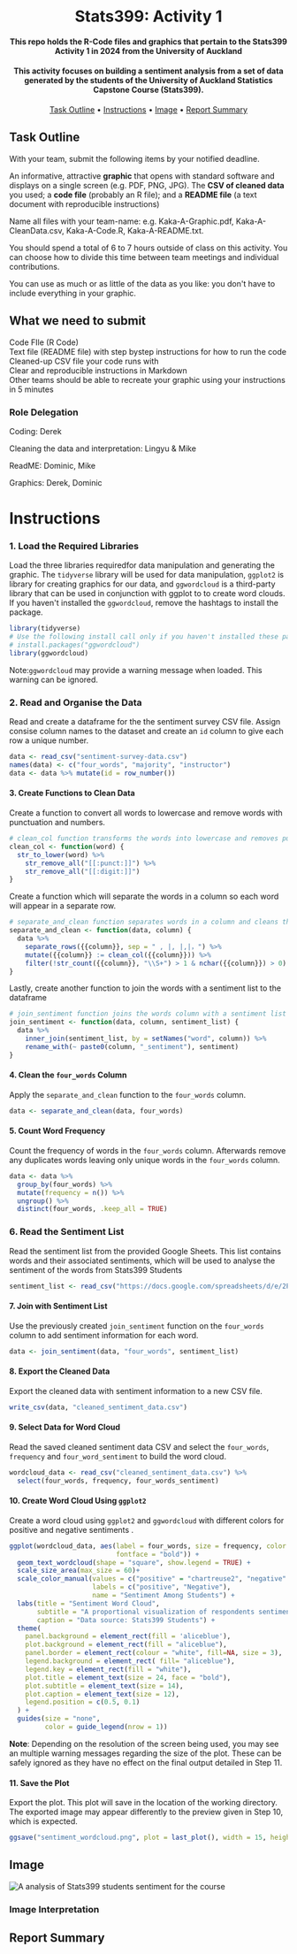 <h1 align="center">
  <br>
  Stats399: Activity 1
  <br>
</h1>

<h4 align="center">This repo holds the R-Code files and graphics that pertain to the Stats399 Activity 1 in 2024 from the University of Auckland</h4>

<h4 align="center">This activity focuses on building a sentiment analysis from a set of data generated by the students of the University of Auckland Statistics Capstone Course (Stats399).</h4>

<p align="center">
  <a href="#Task-Outline">Task Outline</a> •
  <a href="#Instructions">Instructions</a> •
  <a href="#Image">Image</a> •
  <a href="#Report-Summary">Report Summary</a>
</p>




## Task Outline
With your team, submit the following items by your notified deadline.

An informative, attractive **graphic** that opens with standard software and displays on a single screen (e.g. PDF, PNG, JPG). The **CSV of cleaned data** you used; a **code file** (probably an R file); and a **README file** (a text document with reproducible instructions)

Name all files with your team-name: e.g. Kaka-A-Graphic.pdf, Kaka-A-CleanData.csv, Kaka-A-Code.R, Kaka-A-README.txt.

You should spend a total of 6 to 7 hours outside of class on this activity. You can choose how to divide this time between team meetings and individual contributions.

You can use as much or as little of the data as you like: you don't have to include everything in your graphic.


## What we need to submit
Code FIle (R Code)\
Text file (README file) with step bystep instructions for how to run the code\
Cleaned-up CSV file your code runs with\
Clear and reproducible instructions in Markdown\
Other teams should be able to recreate your graphic using your instructions in 5 minutes


### Role Delegation

Coding: Derek

Cleaning the data and interpretation: Lingyu & Mike

ReadME: Dominic, Mike

Graphics: Derek, Dominic


# Instructions

### 1. Load the Required Libraries

Load the three libraries requiredfor data manipulation and generating the graphic. The `tidyverse` library will be used for data manipulation, `ggplot2` is library for creating graphics for our data, and `ggwordcloud` is a third-party library that can be used in conjunction with ggplot to  to create word clouds. If you haven't installed the `ggwordcloud`, remove the hashtags to install the package.

```r
library(tidyverse)
# Use the following install call only if you haven't installed these packages
# install.packages("ggwordcloud")
library(ggwordcloud)
```
Note:`ggwordcloud` may provide a warning message when loaded. This warning can be ignored.

### 2. Read and Organise the Data

Read and create a dataframe for the the sentiment survey CSV file. Assign consise column names to the dataset and create an `id` column to give each row a unique number.

```r
data <- read_csv("sentiment-survey-data.csv")
names(data) <- c("four_words", "majority", "instructor")
data <- data %>% mutate(id = row_number())
```


#### 3. Create Functions to Clean Data

Create a function to convert all words to lowercase and remove words with punctuation and numbers. 

```r
# clean_col function transforms the words into lowercase and removes punctuation and digits
clean_col <- function(word) {
  str_to_lower(word) %>%
    str_remove_all("[[:punct:]]") %>%
    str_remove_all("[[:digit:]]")
}
```

Create a function which will separate the words in a column so each word will appear in a separate row.
```r
# separate_and_clean function separates words in a column and cleans them
separate_and_clean <- function(data, column) {
  data %>%
    separate_rows({{column}}, sep = " , |, |,|，") %>%
    mutate({{column}} := clean_col({{column}})) %>%
    filter(!str_count({{column}}, "\\S+") > 1 & nchar({{column}}) > 0)
}
```

Lastly, create another function to join the words with a sentiment list to the dataframe
```r
# join_sentiment function joins the words column with a sentiment list
join_sentiment <- function(data, column, sentiment_list) {
  data %>%
    inner_join(sentiment_list, by = setNames("word", column)) %>%
    rename_with(~ paste0(column, "_sentiment"), sentiment)
}
```

#### 4. Clean the `four_words` Column

Apply the `separate_and_clean` function to the `four_words` column.

```r
data <- separate_and_clean(data, four_words)
```

#### 5. Count Word Frequency

Count the frequency of words in the `four_words` column. Afterwards remove any duplicates words leaving only unique words in the `four_words` column.

```r
data <- data %>%
  group_by(four_words) %>%
  mutate(frequency = n()) %>%
  ungroup() %>%
  distinct(four_words, .keep_all = TRUE)
```


### 6. Read the Sentiment List

Read the sentiment list from the provided Google Sheets. This list contains words and their associated sentiments, which will be used to analyse the sentiment of the words from Stats399 Students

```r
sentiment_list <- read_csv("https://docs.google.com/spreadsheets/d/e/2PACX-1vR6jVuO3F3DNwX1WApTvCfYqfjehcNKHmuDqupk2_0vJe0lnf81dmUlsXZGkZKmaCeallS5Dqch05ks/pub?gid=422750759&single=true&output=csv")
```

#### 7. Join with Sentiment List

Use the previously created `join_sentiment` function on the `four_words` column to add sentiment information for each word.

```r
data <- join_sentiment(data, "four_words", sentiment_list)
```

#### 8. Export the Cleaned Data

Export the cleaned data with sentiment information to a new CSV file.

```r
write_csv(data, "cleaned_sentiment_data.csv")
```

#### 9. Select Data for Word Cloud

Read the saved cleaned sentiment data CSV and select the `four_words`, `frequency` and `four_word_sentiment` to build the word cloud.

```r
wordcloud_data <- read_csv("cleaned_sentiment_data.csv") %>% 
  select(four_words, frequency, four_words_sentiment)
```

#### 10. Create Word Cloud Using `ggplot2`

Create a word cloud using `ggplot2` and `ggwordcloud` with different colors for positive and negative sentiments .

```r
ggplot(wordcloud_data, aes(label = four_words, size = frequency, color = four_words_sentiment,
                           fontface = "bold")) +
  geom_text_wordcloud(shape = "square", show.legend = TRUE) +
  scale_size_area(max_size = 60)+
  scale_color_manual(values = c("positive" = "chartreuse2", "negative" = "red"),
                     labels = c("positive", "Negative"), 
                     name = "Sentiment Among Students") +
  labs(title = "Sentiment Word Cloud",
       subtitle = "A proportional visualization of respondents sentiment about the Stats 399 course based on each respondents four descriptive words",
       caption = "Data source: Stats399 Students") +
  theme(
    panel.background = element_rect(fill = 'aliceblue'),
    plot.background = element_rect(fill = "aliceblue"),
    panel.border = element_rect(colour = "white", fill=NA, size = 3),
    legend.background = element_rect( fill= "aliceblue"),
    legend.key = element_rect(fill = "white"),
    plot.title = element_text(size = 24, face = "bold"),
    plot.subtitle = element_text(size = 14),
    plot.caption = element_text(size = 12),
    legend.position = c(0.5, 0.1)
  ) +
  guides(size = "none",
         color = guide_legend(nrow = 1))
```
**Note**: Depending on the resolution of the screen being used, you may see an multiple warning messages regarding the size of the plot. These can be safely ignored as they have no effect on the final output detailed in Step 11. 


#### 11. Save the Plot

Export the plot. This plot will save in the location of the working directory. The exported image may appear differently to the preview given in Step 10, which is expected.

```r
ggsave("sentiment_wordcloud.png", plot = last_plot(), width = 15, height = 10, dpi = 480)
```


## Image
![A analysis of Stats399 students sentiment for the course](https://github.com/FNS02/Stats399-Activity-1/blob/main/Sentiment%20Word%20Cloud%20v1.1.png)

### Image Interpretation



## Report Summary 
